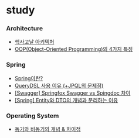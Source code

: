 # study
### Architecture
- [헥사고날 아키텍처](https://github.com/miraexhoi/study/blob/main/Back-End/Architecture/hexagonal.md)
- [OOP(Object-Oriented Programming)의 4가지 특징](https://github.com/miraexhoi/study/blob/main/Back-End/Architecture/oop.md)

### Spring
- [Spring이란?](https://github.com/miraexhoi/study/blob/main/Back-End/Spring/spring.md)
- [QueryDSL 사용 이유 (+JPQL의 문제점)](https://github.com/miraexhoi/study/blob/main/Back-End/Spring/querydsl.md)
- [[Swagger] Springfox Swagger vs Spingdoc 차이](https://github.com/miraexhoi/study/blob/main/Back-End/Spring/swagger.md)
- [[Spring] Entity와 DTO의 개념과 분리하는 이유](https://github.com/miraexhoi/study/blob/main/Back-End/Spring/entityvsdto.md)

### Operating System
- [동기와 비동기의 개념 & 차이점](https://github.com/miraexhoi/study/blob/main/Back-End/Operating%20System/synvsasyn.md)
